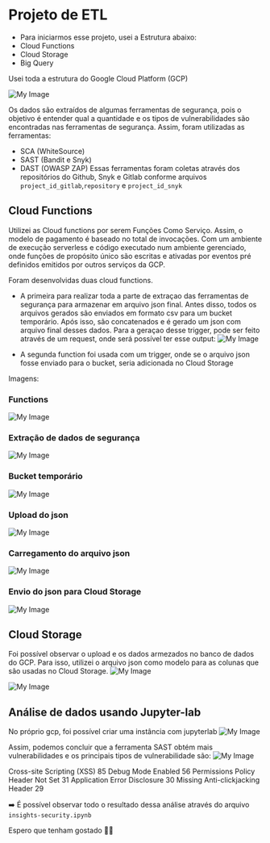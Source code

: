 # Projeto de ETL

- Para iniciarmos esse projeto, usei a Estrutura abaixo:
- Cloud Functions
- Cloud Storage
- Big Query
  
Usei toda a estrutura do Google Cloud Platform (GCP)

![My Image](src/gcp_etl.jpg)

Os dados são extraídos de algumas ferramentas de segurança, pois o objetivo é entender qual a quantidade e os tipos de vulnerabilidades são encontradas nas ferramentas de segurança. Assim, foram utilizadas as ferramentas:
- SCA (WhiteSource)
- SAST (Bandit e Snyk)
- DAST (OWASP ZAP)
Essas ferramentas foram coletas através dos repositórios do Github, Snyk e Gitlab conforme arquivos `project_id_gitlab`,`repository` e `project_id_snyk`

## Cloud Functions

Utilizei as Cloud functions por serem Funções Como Serviço. Assim, o modelo de pagamento é baseado no total de invocações. Com um ambiente de execução serverless e código executado num ambiente gerenciado, onde funções de propósito único são escritas e ativadas por eventos pré definidos emitidos por outros serviços da GCP.

Foram desenvolvidas duas cloud functions.
- A primeira para realizar toda a parte de extraçao das ferramentas de segurança para armazenar em arquivo json final. Antes disso, todos os arquivos gerados são enviados em formato csv para um bucket temporário. Após isso, são concatenados e é gerado um json com arquivo final desses dados. Para a geraçao desse trigger, pode ser feito através de um request, onde será possível ter esse output:
![My Image](src/request.png)

- A segunda function foi usada com um trigger, onde se o arquivo json fosse enviado para o bucket, seria adicionada no Cloud Storage

Imagens:

### Functions
![My Image](src/functions_gcp.png)

### Extração de dados de segurança
![My Image](src/sec_functions.png)

### Bucket temporário
![My Image](src/bucket-temp.png)

### Upload do json
![My Image](src/log2.png)

### Carregamento do arquivo json
![My Image](src/json_function.png)

### Envio do json para Cloud Storage
![My Image](src/log1.png)

## Cloud Storage

Foi possível observar o upload e os dados armezados no banco de dados do GCP. Para isso, utilizei o arquivo json como modelo para as colunas que são usadas no Cloud Storage.
![My Image](src/gcp_storage.jpg)

![My Image](src/cloud-storage.png)

## Análise de dados usando Jupyter-lab
No próprio gcp, foi possível criar uma instância com jupyterlab
![My Image](src/jupyter-lab.png)

Assim, podemos concluir que a ferramenta SAST obtém mais vulnerabilidades e os principais tipos de vulnerabilidade são: 
![My Image](src/jupyter-lab-gcp.png)

Cross-site Scripting (XSS)	85
Debug Mode Enabled	56
Permissions Policy Header Not Set	31
Application Error Disclosure	30
Missing Anti-clickjacking Header	29

➡️ É possível observar todo o resultado dessa análise através do arquivo `insights-security.ipynb`

Espero que tenham gostado 👩‍💻
